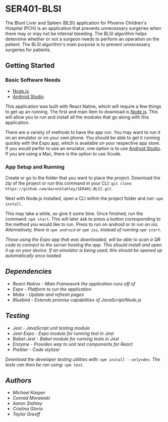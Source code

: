 # SER401-BLSI
The Blunt Liver and Spleen (BLSI) application for Phoenix Children's Hospital (PCH) is an application that prevents unnecessary surgeries when there may or may not be internal bleeding. The BLSI algorithm helps determine whether or not a surgeon needs to perform an operation on the patient. The BLSI algorithm's main purpose is to prevent unnecessary surgeries for patients.

## Getting Started
### Basic Software Needs

* [Node.js](https://nodejs.org/en/download/)
* [Android Studio](https://developer.android.com/studio/install)

This application was built with React Native, which will require a few things to get up an running. The first and main item to download is [Node.js](https://nodejs.org/en/download/). This will allow you to run and install all the modules that go along with this application. 

There are a variety of methods to have the app run. You may want to run it on an emulator or on your own phone. You should be able to get it running quickly with the Expo app, which is available on your respective app store. If you would perfer to use an emulator, one option is to use [Android Studio](https://developer.android.com/studio/install). If you are using a Mac, there is the option to use Xcode.

### App Setup and Running
Create or go to the folder that you want to place the project. Download the zip of the project or run this command in your CLI: 
```git clone https://github.com/AaronStahley/SER401-BLSI.git```.

Next with Node.js installed, open a CLI within the project folder and run: ```npm install```.

This may take a while, so give it some time. Once finished, run the command: 
```npm start```. This will later ask to press a button corresponding to the method you would like to run. Press <A> to run on android or <I> to run on ios. Alternatively, there is ```npm android``` or ```npm ios```, instead of running ```npm start```. 

Those using the Expo app that was downloaded, will be able to scan a QR code to connect to the server hosting the app. This should install and open it up on your device. If an emulator is being used, this should be opened up automatically once loaded.

## Dependencies
* React-Native - Main Framework the application runs off of
* Expo - Platform to run the application
* Mobx - Update and refresh pages
* Bluebird - Extends promise capabilities of JavaScript/Node.js 

## Testing 
* Jest - JavaScript unit testing module
* Jest-Expo - Expo module for running test in Jest
* Babel-Jest - Babel module for running tests in Jest
* Enzyme - Provides way to unit test components for React
* Prettier - Code stylizer

Download the developer testing utilities with: ```npm install --only=dev```. The tests can then be ran using: ```npm test```.

## Authors
* Michael Kasper
* Conrad Morawski
* Aaron Stahley
* Cristina Gloria
* Taylor Greeff

